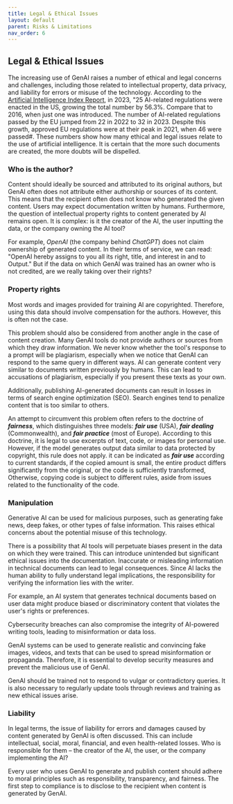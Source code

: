 ```yaml
---
title: Legal & Ethical Issues
layout: default
parent: Risks & Limitations
nav_order: 6
---
```


## **Legal & Ethical Issues** ##

The increasing use of GenAI raises a number of ethical and legal concerns and challenges, including those related to intellectual property, data privacy, and liability for errors or misuse of the technology. According to the [Artificial Intelligence Index Report](https://aiindex.stanford.edu/wp-content/uploads/2023/04/HAI_AI-Index-Report_2023.pdf), in 2023, "25 AI-related regulations were enacted in the US, growing the total number by 56.3%. Compare that to 2016, when just one was introduced. The number of AI-related regulations passed by the EU jumped from 22 in 2022 to 32 in 2023. Despite this growth, approved EU regulations were at their peak in 2021, when 46 were passed#. These numbers show how many ethical and legal issues relate to the use of artificial intelligence. It is certain that the more such documents are created, the more doubts will be dispelled.

### Who is the author? ###
Content should ideally be sourced and attributed to its original authors, but GenAI often does not attribute either authorship or sources of its content. This means that the recipient often does not know who generated the given content. Users may expect documentation written by humans. Furthermore, the question of intellectual property rights to content generated by AI remains open. It is complex: is it the creator of the AI, the user inputting the data, or the company owning the AI tool?

For example, *OpenAI* (the company behind *ChatGPT*) does not claim ownership of generated content. In their terms of service, we can read: "OpenAI hereby assigns to you all its right, title, and interest in and to Output." But if the data on which GenAI was trained has an owner who is not credited, are we really taking over their rights?


### Property rights ###
Most words and images provided for training AI are copyrighted. Therefore, using this data should involve compensation for the authors. However, this is often not the case.

This problem should also be considered from another angle in the case of content creation. Many GenAI tools do not provide authors or sources from which they draw information. We never know whether the tool's response to a prompt will be plagiarism, especially when we notice that GenAI can respond to the same query in different ways. AI can generate content very similar to documents written previously by humans. This can lead to accusations of plagiarism, especially if you present these texts as your own.

Additionally, publishing AI-generated documents can result in losses in terms of search engine optimization (SEO). Search engines tend to penalize content that is too similar to others.

An attempt to circumvent this problem often refers to the doctrine of ***fairness***, which distinguishes three models: ***fair use*** (USA), ***fair dealing*** (Commonwealth), and ***fair practice*** (most of Europe). According to this doctrine, it is legal to use excerpts of text, code, or images for personal use. However, if the model generates output data similar to data protected by copyright, this rule does not apply. it can be indicated as ***fair use*** according to current standards, if the copied amount is small, the entire product differs significantly from the original, or the code is sufficiently transformed, Otherwise, copying code is subject to different rules, aside from issues related to the functionality of the code.

### Manipulation ### 
Generative AI can be used for malicious purposes, such as generating fake news, deep fakes, or other types of false information. This raises ethical concerns about the potential misuse of this technology.

There is a possibility that AI tools will perpetuate biases present in the data on which they were trained. This can introduce unintended but significant ethical issues into the documentation. Inaccurate or misleading information in technical documents can lead to legal consequences. Since AI lacks the human ability to fully understand legal implications, the responsibility for verifying the information lies with the writer.

For example, an AI system that generates technical documents based on user data might produce biased or discriminatory content that violates the user's rights or preferences.

Cybersecurity breaches can also compromise the integrity of AI-powered writing tools, leading to misinformation or data loss.

GenAI systems can be used to generate realistic and convincing fake images, videos, and texts that can be used to spread misinformation or propaganda. Therefore, it is essential to develop security measures and prevent the malicious use of GenAI.

GenAI should be trained not to respond to vulgar or contradictory queries. It is also necessary to regularly update tools through reviews and training as new ethical issues arise.

### Liability ###
In legal terms, the issue of liability for errors and damages caused by content generated by GenAI is often discussed. This can include intellectual, social, moral, financial, and even health-related losses. Who is responsible for them – the creator of the AI, the user, or the company implementing the AI?

Every user who uses GenAI to generate and publish content should adhere to moral principles such as responsibility, transparency, and fairness. The first step to compliance is to disclose to the recipient when content is generated by GenAI.
